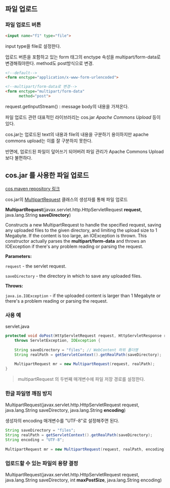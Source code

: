 ## 파일 업로드
### 파일 업로드 버튼
```html
<input name="f1" type="file">
```
input type을 file로 설정한다.

업로드 버튼을 포함하고 있는 form 태그의  enctype 속성을 multipart/form-data로 변경해줘야한다. method도 post방식으로 변경.

```html
<!--default-->
<form enctype="application/x-www-form-urlencoded">

<!--multipart/form-data로 변경-->
<form enctype="multipart/form-data"
	  method="post">
```

request.getInputStream() : message body의 내용을 가져온다.


파일 업로드 관련 대표적인 라이브러리는
cos.jar
*Apache Commons Upload*
등이 있다. 

cos.jar는 업로드된 text의 내용과 file의 내용을 구분하기 용이하지만 apache commons upload는 이를 잘 구분하지 못한다.

반면에, 업로드된 파일이 덮어쓰기 되어버려 파일 관리가 Apache Commons Upload 보다 불편하다.


## cos.jar 를 사용한 파일 업로드
[cos maven repository 링크](https://mvnrepository.com/artifact/servlets.com/cos/05Nov2002)

cos.jar의 [MultipartRequest](http://www.servlets.com/cos/javadoc/com/oreilly/servlet/MultipartRequest.html) 클래스의 생성자를 통해 파일 업로드

**MultipartRequest**(javax.servlet.http.HttpServletRequest **request**, java.lang.String **saveDirectory**)

Constructs a new MultipartRequest to handle the specified request, saving any uploaded files to the given directory, and limiting the upload size to 1 Megabyte. If the content is too large, an IOException is thrown. This constructor actually parses the **multipart/form-data** and throws an IOException if there's any problem reading or parsing the request.

**Parameters:**

`request`  - the servlet request.

`saveDirectory`  - the directory in which to save any uploaded files.

**Throws:**

`java.io.IOException`  - if the uploaded content is larger than 1 Megabyte or there's a problem reading or parsing the request.



### 사용 예
servlet.java
```java
protected void doPost(HttpServletRequest request, HttpServletResponse response) 
	throws ServletException, IOException {
	
	String saveDirectory = "files";	// WebContent 하위 폴더명
	String realPath = getServletContext().getRealPath(saveDirectory);	// servlet의 실제 tomcat 구동 경로
	
	MultipartRequest mr = new MultipartRequest(request, realPath);
}
```
>multipartRequest 의 두번째 매개변수에 파일 저장 경로를 설정한다.


### 한글 파일명 깨짐 방지
MultipartRequest(javax.servlet.http.HttpServletRequest request, java.lang.String saveDirectory, java.lang.String **encoding**)

 생성자의 encoding 매개변수를 "UTF-8"로 설정해주면 된다.

```java
String saveDirectory = "files";
String realPath = getServletContext().getRealPath(saveDirectory);
String encoding = "UTF-8";
		
MultipartRequest mr = new MultipartRequest(request, realPath, encoding);
```


### 업로드할 수 있는 파일의 용량 결정
MultipartRequest(javax.servlet.http.HttpServletRequest request, java.lang.String saveDirectory, int **maxPostSize**, java.lang.String encoding)


<!--stackedit_data:
eyJoaXN0b3J5IjpbODg3MjcxODg1LC0xMTc0Njk4MTU5LDEwOT
YyNTAxNzIsMTI3OTYzMjk4MSwxNzYxNjUxMjQ5LC0xOTU0OTU3
OTA4LDE4MTY5MDYwMzAsLTIwODg3NDY2MTJdfQ==
-->